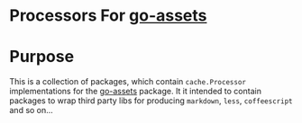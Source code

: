 Processors For [go-assets](http://github.com/GeorgeMac/go-assets)
=================================================================

# Purpose

This is a collection of packages, which contain `cache.Processor` implementations for the [go-assets](http://github.com/GeorgeMac/go-assets) package.
It it intended to contain packages to wrap third party libs for producing `markdown`, `less`, `coffeescript` and so on...
